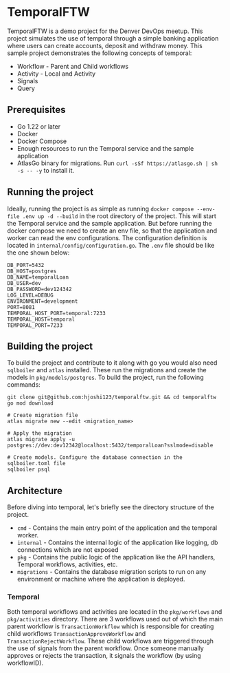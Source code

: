 # TemporalFTW

TemporalFTW is a demo project for the Denver DevOps meetup. This project simulates the use of temporal through a simple banking 
application where users can create accounts, deposit and withdraw money. This sample project demonstrates the following concepts of temporal:
* Workflow - Parent and Child workflows
* Activity - Local and Activity
* Signals
* Query

## Prerequisites

* Go 1.22 or later
* Docker
* Docker Compose
* Enough resources to run the Temporal service and the sample application
* AtlasGo binary for migrations. Run `curl -sSf https://atlasgo.sh | sh -s -- -y` to install it.

## Running the project

Ideally, running the project is as simple as running `docker compose --env-file .env up -d --build` in the root directory of the project. 
This will start the Temporal service and the sample application. But before running the docker compose we need to create an env file, so that
the application and worker can read the env configurations. The configuration definition is located in `internal/config/configuration.go`. 
The `.env` file should be like the one shown below:
```shell
DB_PORT=5432
DB_HOST=postgres
DB_NAME=temporalLoan
DB_USER=dev
DB_PASSWORD=dev124342
LOG_LEVEL=DEBUG
ENVIRONMENT=development
PORT=8081
TEMPORAL_HOST_PORT=temporal:7233
TEMPORAL_HOST=temporal
TEMPORAL_PORT=7233
```

## Building the project

To build the project and contribute to it along with go you would also need `sqlboiler` and `atlas` installed. These run the migrations and
create the models in `pkg/models/postgres`. To build the project, run the following commands:
```shell
git clone git@github.com:hjoshi123/temporalftw.git && cd temporalftw
go mod download

# Create migration file
atlas migrate new --edit <migration_name>

# Apply the migration
atlas migrate apply -u postgres://dev:dev12342@localhost:5432/temporalLoan?sslmode=disable

# Create models. Configure the database connection in the sqlboiler.toml file
sqlboiler psql
```

## Architecture

Before diving into temporal, let's briefly see the directory structure of the project.

* `cmd` - Contains the main entry point of the application and the temporal worker.
* `internal` - Contains the internal logic of the application like logging, db connections which are not exposed
* `pkg` - Contains the public logic of the application like the API handlers, Temporal workflows, activities, etc.
* `migrations` - Contains the database migration scripts to run on any environment or machine where the application is deployed.

### Temporal

Both temporal workflows and activities are located in the `pkg/workflows` and `pkg/activities` directory. There are 3 workflows used 
out of which the main parent workflow is `TransactionWorkflow` which is responsible for creating child workflows `TransactionApproveWorkflow`
and `TransactionRejectWorkflow`.
These child workflows are triggered through the use of signals from the parent workflow. Once someone manually approves or rejects the transaction,
it signals the workflow (by using workflowID). 